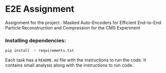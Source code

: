 # E2E Assignment

Assignment for the project : Masked Auto-Encoders for Efficient End-to-End Particle Reconstruction and Compression for the CMS Experiment

### Installing dependencies:
```bash
pip install -r requirements.txt
```

Each task has a `README.md` file with the instructions to run the code. It contains small analysis along with the instructions to run code.